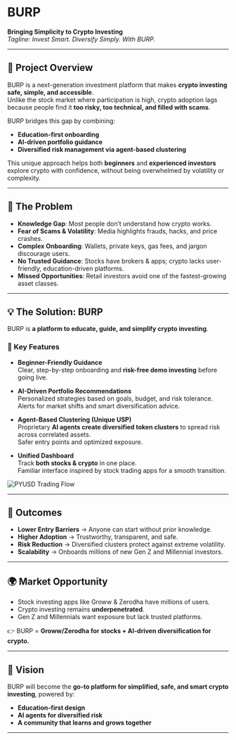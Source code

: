 # BURP

**Bringing Simplicity to Crypto Investing**  
_Tagline: Invest Smart. Diversify Simply. With BURP._

---

## 📖 Project Overview

BURP is a next-generation investment platform that makes **crypto investing safe, simple, and accessible**.  
Unlike the stock market where participation is high, crypto adoption lags because people find it **too risky, too technical, and filled with scams**.  

BURP bridges this gap by combining:  
- **Education-first onboarding**  
- **AI-driven portfolio guidance**  
- **Diversified risk management via agent-based clustering**  

This unique approach helps both **beginners** and **experienced investors** explore crypto with confidence, without being overwhelmed by volatility or complexity.

---

## 🚨 The Problem

- **Knowledge Gap**: Most people don’t understand how crypto works.  
- **Fear of Scams & Volatility**: Media highlights frauds, hacks, and price crashes.  
- **Complex Onboarding**: Wallets, private keys, gas fees, and jargon discourage users.  
- **No Trusted Guidance**: Stocks have brokers & apps; crypto lacks user-friendly, education-driven platforms.  
- **Missed Opportunities**: Retail investors avoid one of the fastest-growing asset classes.

---

## 💡 The Solution: BURP

BURP is **a platform to educate, guide, and simplify crypto investing**.

### 🔑 Key Features
- **Beginner-Friendly Guidance**  
  Clear, step-by-step onboarding and **risk-free demo investing** before going live.  

- **AI-Driven Portfolio Recommendations**  
  Personalized strategies based on goals, budget, and risk tolerance.  
  Alerts for market shifts and smart diversification advice.  

- **Agent-Based Clustering (Unique USP)**  
  Proprietary **AI agents create diversified token clusters** to spread risk across correlated assets.  
  Safer entry points and optimized exposure.  

- **Unified Dashboard**  
  Track **both stocks & crypto** in one place.  
  Familiar interface inspired by stock trading apps for a smooth transition.  

![PYUSD Trading Flow](https://raw.githubusercontent.com/sushilpandeyy/Burp/refs/heads/main/Frontend/public/Screenshot%202025-09-28%20at%2010.29.02%E2%80%AFAM.png)


---

## 🎯 Outcomes

- **Lower Entry Barriers** → Anyone can start without prior knowledge.  
- **Higher Adoption** → Trustworthy, transparent, and safe.  
- **Risk Reduction** → Diversified clusters protect against extreme volatility.  
- **Scalability** → Onboards millions of new Gen Z and Millennial investors.  

---

## 🌍 Market Opportunity

- Stock investing apps like Groww & Zerodha have millions of users.  
- Crypto investing remains **underpenetrated**.  
- Gen Z and Millennials want exposure but lack trusted platforms.  

👉 BURP = **Groww/Zerodha for stocks + AI-driven diversification for crypto.**

---

## 🚀 Vision

BURP will become the **go-to platform for simplified, safe, and smart crypto investing**, powered by:  

- **Education-first design**  
- **AI agents for diversified risk**  
- **A community that learns and grows together**  

---

